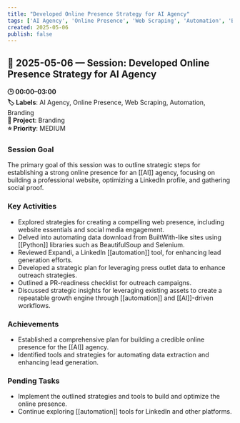 ```yaml
---
title: "Developed Online Presence Strategy for AI Agency"
tags: ['AI Agency', 'Online Presence', 'Web Scraping', 'Automation', 'Branding']
created: 2025-05-06
publish: false
---
```


## 📅 2025-05-06 — Session: Developed Online Presence Strategy for AI Agency

**🕒 00:00–03:00**  
**🏷️ Labels**: AI Agency, Online Presence, Web Scraping, Automation, Branding  
**📂 Project**: Branding  
**⭐ Priority**: MEDIUM  


### Session Goal
The primary goal of this session was to outline strategic steps for establishing a strong online presence for an [[AI]] agency, focusing on building a professional website, optimizing a LinkedIn profile, and gathering social proof.

### Key Activities
- Explored strategies for creating a compelling web presence, including website essentials and social media engagement.
- Delved into automating data download from BuiltWith-like sites using [[Python]] libraries such as BeautifulSoup and Selenium.
- Reviewed Expandi, a LinkedIn [[automation]] tool, for enhancing lead generation efforts.
- Developed a strategic plan for leveraging press outlet data to enhance outreach strategies.
- Outlined a PR-readiness checklist for outreach campaigns.
- Discussed strategic insights for leveraging existing assets to create a repeatable growth engine through [[automation]] and [[AI]]-driven workflows.

### Achievements
- Established a comprehensive plan for building a credible online presence for the [[AI]] agency.
- Identified tools and strategies for automating data extraction and enhancing lead generation.

### Pending Tasks
- Implement the outlined strategies and tools to build and optimize the online presence.
- Continue exploring [[automation]] tools for LinkedIn and other platforms.

